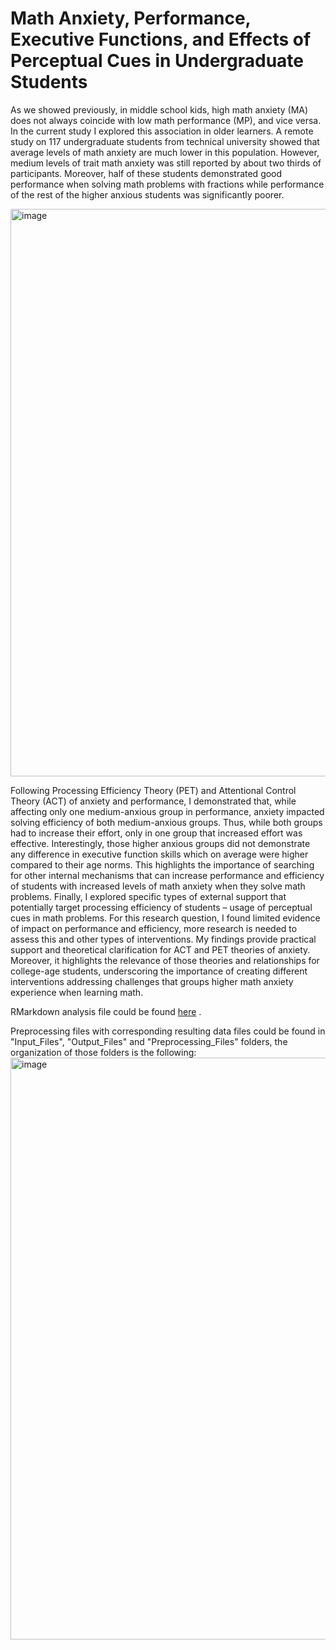 # Math Anxiety, Performance, Executive Functions, and Effects of Perceptual Cues in Undergraduate Students

As we showed previously, in middle school kids, high math anxiety (MA) does not always coincide with low math performance (MP), and vice versa. In the current study I explored this association in older learners. A remote study on 117 undergraduate students from technical university showed that average levels of math anxiety are much lower in this population. However, medium levels of trait math anxiety was still reported by about two thirds of participants. Moreover, half of these students demonstrated good performance when solving math problems with fractions while performance of the rest of the higher anxious students was significantly poorer.

<img width="908" alt="image" src="https://github.com/user-attachments/assets/ef5ff059-8010-4dbf-a49d-2386a76ad6f6" />

Following Processing Efficiency Theory (PET) and Attentional Control Theory (ACT) of anxiety and performance, I demonstrated that, while affecting only one medium-anxious group in performance, anxiety impacted solving efficiency of both medium-anxious groups. Thus, while both groups had to increase their effort, only in one group that increased effort was effective. Interestingly, those higher anxious groups did not demonstrate any difference in executive function skills which on average were higher compared to their age norms. This highlights the importance of searching for other internal mechanisms that can increase performance and efficiency of students with increased levels of math anxiety when they solve math problems. Finally, I explored specific types of external support that potentially target processing efficiency of students – usage of perceptual cues in math problems. For this research question, I found limited evidence of impact on performance and efficiency, more research is needed to assess this and other types of interventions. 
My findings provide practical support and theoretical clarification for ACT and PET theories of anxiety. Moreover, it highlights the relevance of those theories and relationships for college-age students, underscoring the importance of creating different interventions addressing challenges that groups higher math anxiety experience when learning math.


RMarkdown analysis file could be found [here](https://github.com/alvegorova/Eye-Tracking_fractions_study/blob/main/Fractions_clustering_Apr14_2025.html)  .

Preprocessing files with corresponding resulting data files could be found in "Input_Files", "Output_Files" and "Preprocessing_Files" folders, the organization of those folders is the following:
<img width="931" alt="image" src="https://github.com/user-attachments/assets/7bad269e-136f-4c40-a788-ced6b42f980a" />
